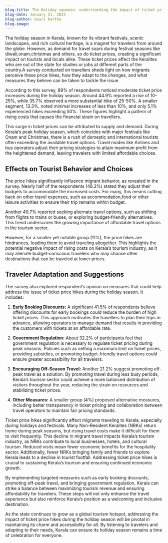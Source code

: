```yaml
---
blog-title: The Holiday squeeze: understanding the impact of ticket price hikes in Kerala’s Tourism Sector 
blog-date: January 31, 2025
blog-author: Gouri Kartha
blog-image: 
---
```


The holiday season in Kerala, known for its vibrant festivals, scenic landscapes, and rich cultural heritage, is a magnet for travelers from around the globe. However, as demand for travel soars during festival seasons like diwali,onam,christmas and others, so do ticket prices, creating a significant impact on tourists and locals alike. These ticket prices affect the Keralites who are out of the state for studies or jobs at different parts of the country.A survey conducted on travellers sheds light on how migrants perceive these price hikes, how they adapt to the changes, and what measures they believe can be taken to tackle the issue.

According to this survey, 89% of respondents noticed moderate ticket price increases during the holiday season. Around 44.9% reported a rise of 10-25%, while 35.7% observed a more substantial hike of 25-50%. A smaller segment, 13.3%, noted minimal increases of less than 10%, and only 5.1% experienced hikes exceeding 50%. These figures highlight a pattern of rising costs that causes the financial strain on travellers.

This surge in ticket prices can be attributed to supply and demand. During Kerala’s peak holiday season, which coincides with major festivals like Onam and Christmas, there is a  rush of domestic and international tourists often exceeding the available travel options. Travel modes like Airlines and bus operators adjust their pricing strategies to attain maximum profit from the heightened demand, leaving travelers with limited affordable choices.

## Effects on Tourist Behavior and Choices

The price hikes significantly influence migrant behavior, as revealed in the survey. Nearly half of the respondents (48.3%) stated they adjust their budgets to accommodate the increased costs. For many, this means cutting back on other travel expenses, such as accommodation,food or other leisure activities to ensure their trip remains within budget.

Another 40.7% reported seeking alternate travel options, such as shifting from flights to trains or buses, or exploring budget-friendly alternatives. This trend underscores the growing importance of affordable travel options in the tourism sector.

However, for a smaller yet notable group (11%), the price hikes are hindrances, leading them to avoid traveling altogether. This highlights the potential negative impact of rising costs on Kerala’s tourism industry, as it may  alienate budget-conscious travelers who may choose other destinations that can be traveled at lower prices.

## Traveler Adaptation and Suggestions

The survey also explored respondent’s opinion on measures that could help address the issue of ticket price hikes during the holiday season. It includes:

1. **Early Booking Discounts:** A significant 41.5% of respondents believe offering discounts for early bookings could reduce the burden of high ticket prices. This approach motivates the  travellers to plan their trips in advance, allowing operators to manage demand that results in providing the customers with tickets at an affordable rate. 

2. **Government Regulation:** About 32.2% of participants feel that government regulation is necessary to regulate ticket pricing during peak seasons. Policies such as setting a maximum limit on ticket prices, providing subsidies, or promoting budget-friendly travel options could ensure greater accessibility for all travelers.

3. **Encouraging Off-Season Travel:** Another 21.2% suggest promoting off-peak travel as a solution. By promoting travel during less busy periods, Kerala’s tourism sector could achieve a more balanced distribution of visitors throughout the year, reducing the strain on resources and stabilizing ticket prices.

4. **Other Measures:** A smaller group (4%) proposed alternative measures, including better transparency in ticket pricing and collaboration between travel operators to maintain fair pricing standards.

Ticket price hikes significantly affect migrants traveling to Kerala, especially during holidays and festivals. Many Non-Resident Keralites (NRKs) return home during peak seasons, but rising travel costs make it difficult for them to visit frequently. This decline in migrant travel impacts Kerala’s tourism industry, as NRKs contribute to local businesses, hotels, and cultural tourism. Reduced visits mean fewer economic benefits for the hospitality sector. Additionally, fewer NRKs bringing family and friends to explore Kerala leads to a decline in tourist footfall. Addressing ticket price hikes is crucial to sustaining Kerala’s tourism and ensuring continued economic growth.

By implementing targeted measures such as early booking discounts, promoting off-peak travel, and bringing government regulation, Kerala can strike a balance between maximizing tourism revenue and ensuring affordability for travelers. These steps will not only enhance the travel experience but also reinforce Kerala’s position as a welcoming and inclusive destination.

As the state continues to grow as a global tourism hotspot, addressing the impact of ticket price hikes during the holiday season will be pivotal in maintaining its charm and accessibility for all. By listening to travelers and adapting to their needs, Kerala can ensure its holiday season remains a time of celebration for everyone.
